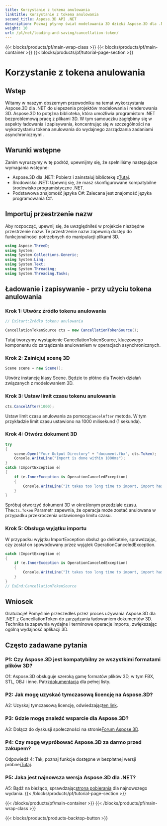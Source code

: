 ```yaml
---
title: Korzystanie z tokena anulowania
linktitle: Korzystanie z tokena anulowania
second_title: Aspose.3D API .NET
description: Poznaj płynny świat modelowania 3D dzięki Aspose.3D dla .NET. Naucz się efektywnie ładować i zapisywać dokumenty 3D za pomocą CancellationToken.
weight: 10
url: /pl/net/loading-and-saving/cancellation-token/
---
```


{{< blocks/products/pf/main-wrap-class >}}
{{< blocks/products/pf/main-container >}}
{{< blocks/products/pf/tutorial-page-section >}}

# Korzystanie z tokena anulowania

## Wstęp

Witamy w naszym obszernym przewodniku na temat wykorzystania Aspose.3D dla .NET do ulepszenia projektów modelowania i renderowania 3D. Aspose.3D to potężna biblioteka, która umożliwia programistom .NET bezproblemową pracę z plikami 3D. W tym samouczku zagłębimy się w aspekty ładowania i zapisywania, koncentrując się w szczególności na wykorzystaniu tokena anulowania do wydajnego zarządzania zadaniami asynchronicznymi.

## Warunki wstępne

Zanim wyruszymy w tę podróż, upewnijmy się, że spełniliśmy następujące wymagania wstępne:

-  Aspose.3D dla .NET: Pobierz i zainstaluj bibliotekę z[Tutaj](https://releases.aspose.com/3d/net/).
- Środowisko .NET: Upewnij się, że masz skonfigurowane kompatybilne środowisko programistyczne .NET.
- Podstawowa znajomość języka C#: Zalecana jest znajomość języka programowania C#.

## Importuj przestrzenie nazw

Aby rozpocząć, upewnij się, że uwzględniłeś w projekcie niezbędne przestrzenie nazw. Te przestrzenie nazw zapewnią dostęp do funkcjonalności potrzebnych do manipulacji plikami 3D.

```csharp
using Aspose.ThreeD;
using System;
using System.Collections.Generic;
using System.Linq;
using System.Text;
using System.Threading;
using System.Threading.Tasks;
```

## Ładowanie i zapisywanie - przy użyciu tokena anulowania

### Krok 1: Utwórz źródło tokenu anulowania

```csharp
// ExStart:Źródło tokenu anulowania

CancellationTokenSource cts = new CancellationTokenSource();
```

Tutaj tworzymy wystąpienie CancellationTokenSource, kluczowego komponentu do zarządzania anulowaniem w operacjach asynchronicznych.

### Krok 2: Zainicjuj scenę 3D

```csharp
Scene scene = new Scene();
```

Utwórz instancję klasy Scene. Będzie to płótno dla Twoich działań związanych z modelowaniem 3D.

### Krok 3: Ustaw limit czasu tokenu anulowania

```csharp
cts.CancelAfter(1000);
```

 Ustaw limit czasu anulowania za pomocą`CancelAfter` metoda. W tym przykładzie limit czasu ustawiono na 1000 milisekund (1 sekunda).

### Krok 4: Otwórz dokument 3D

```csharp
try
{
    scene.Open("Your Output Directory" + "document.fbx", cts.Token);
    Console.WriteLine("Import is done within 1000ms");
}
catch (ImportException e)
{
    if (e.InnerException is OperationCanceledException)
    {
        Console.WriteLine("It takes too long time to import, import has been canceled.");
    }
}
```

 Spróbuj otworzyć dokument 3D w określonym przedziale czasu. The`cts.Token` Parametr zapewnia, że operacja może zostać anulowana w przypadku przekroczenia ustawionego limitu czasu.

### Krok 5: Obsługa wyjątku importu

W przypadku wyjątku ImportException obsłuż go delikatnie, sprawdzając, czy został on spowodowany przez wyjątek OperationCanceledException.

```csharp
catch (ImportException e)
{
    if (e.InnerException is OperationCanceledException)
    {
        Console.WriteLine("It takes too long time to import, import has been canceled.");
    }
}
// ExEnd:CancellationTokenSource
```

## Wniosek

Gratulacje! Pomyślnie przeszedłeś przez proces używania Aspose.3D dla .NET z CancellationToken do zarządzania ładowaniem dokumentów 3D. Technika ta zapewnia wydajne i terminowe operacje importu, zwiększając ogólną wydajność aplikacji 3D.

## Często zadawane pytania

### P1: Czy Aspose.3D jest kompatybilny ze wszystkimi formatami plików 3D?

 O1: Aspose.3D obsługuje szeroką gamę formatów plików 3D, w tym FBX, STL, OBJ i inne. Patrz[dokumentacja](https://reference.aspose.com/3d/net/) dla pełnej listy.

### P2: Jak mogę uzyskać tymczasową licencję na Aspose.3D?

 A2: Uzyskaj tymczasową licencję, odwiedzając[ten link](https://purchase.aspose.com/temporary-license/).

### P3: Gdzie mogę znaleźć wsparcie dla Aspose.3D?

 A3: Dołącz do dyskusji społeczności na stronie[Forum Aspose.3D](https://forum.aspose.com/c/3d/18).

### P4: Czy mogę wypróbować Aspose.3D za darmo przed zakupem?

 Odpowiedź 4: Tak, poznaj funkcje dostępne w bezpłatnej wersji próbnej[Tutaj](https://releases.aspose.com/).

### P5: Jaka jest najnowsza wersja Aspose.3D dla .NET?

 A5: Bądź na bieżąco, sprawdzając[strona pobierania](https://releases.aspose.com/3d/net/) dla najnowszego wydania.
{{< /blocks/products/pf/tutorial-page-section >}}

{{< /blocks/products/pf/main-container >}}
{{< /blocks/products/pf/main-wrap-class >}}

{{< blocks/products/products-backtop-button >}}
